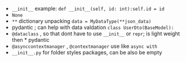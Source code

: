 * `__init__` example: `def __init__(self, id: int):self.id = id`
* `None`
* `**` dictionary unpacking `data = MyDataType(**json_data)`
* pydantic ; can help with data valdation `class UserDto(BaseModel):`
* `@dataclass` , so that dont have to use `__init__` or `repr`; is light weight then * pydantic
*  `@asynccontextmanager` , `@contextmanager` use like `async with`
* `__init__.py` for folder styles packages, can be also be empty


